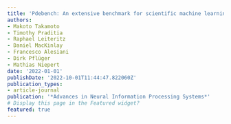 ```yaml
---
title: 'Pdebench: An extensive benchmark for scientific machine learning'
authors:
- Makoto Takamoto
- Timothy Praditia
- Raphael Leiteritz
- Daniel MacKinlay
- Francesco Alesiani
- Dirk Pflüger
- Mathias Niepert
date: '2022-01-01'
publishDate: '2022-10-01T11:44:47.822060Z'
publication_types:
- article-journal
publication: '*Advances in Neural Information Processing Systems*'
# Display this page in the Featured widget?
featured: true
---
```

